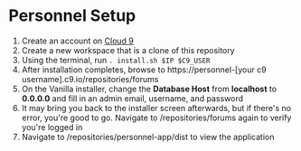 # Personnel Setup

1. Create an account on [Cloud 9](http://c9.io)
2. Create a new workspace that is a clone of this repository
3. Using the terminal, run `. install.sh $IP $C9_USER`
4. After installation completes, browse to https://personnel-[your c9 username].c9.io/repositories/forums
5. On the Vanilla installer, change the **Database Host** from **localhost** to **0.0.0.0** and fill in an admin email, username, and password
6. It may bring you back to the installer screen afterwards, but if there's no error, you're good to go. Navigate to /repositories/forums again to verify you're logged in
7. Navigate to /repositories/personnel-app/dist to view the application
